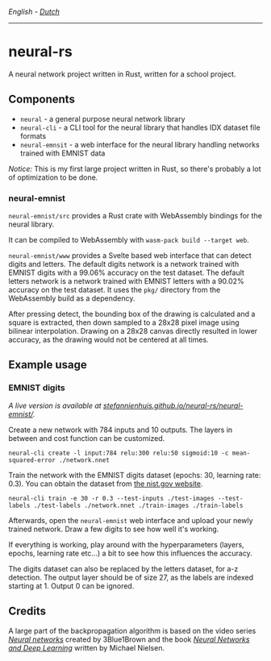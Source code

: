 *English - [Dutch](README.nl-NL.md)*

---

# neural-rs

A neural network project written in Rust, written for a school project. 

## Components

 - `neural` - a general purpose neural network library
 - `neural-cli` - a CLI tool for the neural library that handles IDX dataset file formats
 - `neural-emnsit` - a web interface for the neural library handling networks trained with EMNIST data

*Notice:* This is my first large project written in Rust, so there's probably a lot of optimization to be done.

### neural-emnist

`neural-emnist/src` provides a Rust crate with WebAssembly bindings for the neural library.

It can be compiled to WebAssembly with `wasm-pack build --target web`.

`neural-emnist/www` provides a Svelte based web interface that can detect digits and letters. The default digits network is a network trained with EMNIST digits with a 99.06% accuracy on the test dataset. The default letters network is a network trained with EMNIST letters with a 90.02% accuracy on the test dataset. It uses the `pkg/` directory from the WebAssembly build as a dependency.

After pressing detect, the bounding box of the drawing is calculated and a square is extracted, then down sampled to a 28x28 pixel image using bilinear interpolation. Drawing on a 28x28 canvas directly resulted in lower accuracy, as the drawing would not be centered at all times.

## Example usage

### EMNIST digits

*A live version is available at [stefannienhuis.github.io/neural-rs/neural-emnist/](https://stefannienhuis.github.io/neural-rs/neural-emnist/).*

Create a new network with 784 inputs and 10 outputs. The layers in between and cost function can be customized.
```shell
neural-cli create -l input:784 relu:300 relu:50 sigmoid:10 -c mean-squared-error ./network.nnet
```

Train the network with the EMNIST digits dataset (epochs: 30, learning rate: 0.3). You can obtain the dataset from [the nist.gov website](https://www.nist.gov/itl/products-and-services/emnist-dataset).
```shell
neural-cli train -e 30 -r 0.3 --test-inputs ./test-images --test-labels ./test-labels ./network.nnet ./train-images ./train-labels
```

Afterwards, open the `neural-emnist` web interface and upload your newly trained network. Draw a few digits to see how well it's working.

If everything is working, play around with the hyperparameters (layers, epochs, learning rate etc...) a bit to see how this influences the accuracy.

The digits dataset can also be replaced by the letters dataset, for a-z detection. The output layer should be of size 27, as the labels are indexed starting at 1. Output 0 can be ignored.

## Credits

A large part of the backpropagation algorithm is based on the video series [*Neural networks*](https://www.youtube.com/playlist?list=PLZHQObOWTQDNU6R1_67000Dx_ZCJB-3pi) created by 3Blue1Brown and the book [*Neural Networks and Deep Learning*](http://neuralnetworksanddeeplearning.com/index.html) written by Michael Nielsen. 